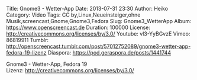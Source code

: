 Title: Gnome3 - Wetter-App
Date: 2013-07-31 23:30
Author: Heiko
Category: Video
Tags: CC by,Linux,Neueinsteiger,ohne Musik,screencast,Gnome,Gnome3,Fedora
Slug: Gnome3_WetterApp
Album: https://www.openscreencast.de
Duration: 100000
License: http://creativecommons.org/licenses/by/3.0/
Youtube: vl3-YyBGvzE
Vimeo: 86819911
Tumblr: http://openscreencast.tumblr.com/post/57012752089/gnome3-wetter-app-fedora-19-lizenz
Diaspora: https://pod.geraspora.de/posts/1441744

Gnome3 - Wetter-App, Fedora 19  
Lizenz: <http://creativecommons.org/licenses/by/3.0/>

